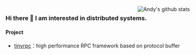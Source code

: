 <img align="right" src="https://github-readme-stats.vercel.app/api?username=zehuamama&show_icons=true&theme=vue" alt="Andy's github stats" />

### Hi there 👋 I am interested in distributed systems.


####
####

#### Project

* [tinyrpc](https://github.com/zehuamama/tinyrpc)：high performance RPC framework based on protocol buffer


<!--
**zehuamama/zehuamama** is a ✨ _special_ ✨ repository because its `README.md` (this file) appears on your GitHub profile.

Here are some ideas to get you started:

- 🔭 I’m currently working on ...
- 🌱 I’m currently learning ...
- 👯 I’m looking to collaborate on ...
- 🤔 I’m looking for help with ...
- 💬 Ask me about ...
- 📫 How to reach me: ...
- 😄 Pronouns: ...
- ⚡ Fun fact: ...
-->
